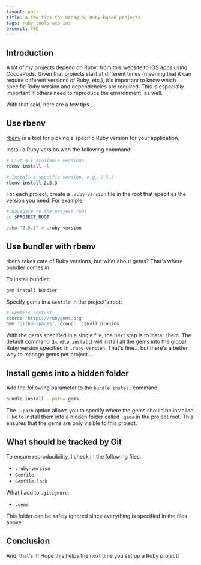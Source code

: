 ```yaml
---
layout: post
title: A few tips for managing Ruby-based projects
tags: ruby tools web ios
excerpt: TBD
---
```


## Introduction

A lot of my projects depend on Ruby: from this website to iOS apps using CocoaPods. Given that projects start at different times (meaning that it can require different versions of Ruby, etc.), it's important to know which specific Ruby version and dependencies are required. This is especially important if others need to reproduce the environment, as well.

With that said, here are a few tips....

## Use rbenv

[rbenv](https://github.com/rbenv/rbenv) is a tool for picking a specific Ruby version for your application.

Install a Ruby version with the following command:

```bash
# List all available versions
rbenv install -l

# Install a specific version, e.g. 2.5.3
rbenv install 2.5.3
```

For each project, create a `.ruby-version` file in the root that specifies the version you need. For example:

```bash
# Navigate to the project root
cd $PROJECT_ROOT

echo "2.5.3" > .ruby-version
```

## Use bundler with rbenv

rbenv takes care of Ruby versions, but what about gems? That's where [bundler](https://bundler.io/) comes in.

To install bundler:

```bash
gem install bundler
```

Specify gems in a `Gemfile` in the project's root:

```bash
# Gemfile content
source 'https://rubygems.org'
gem 'github-pages', group: :jekyll_plugins
```

With the gems specified in a single file, the next step is to install them. The default command (`bundle install`) will install all the gems into the global Ruby version specified in `.ruby-version`. That's fine... but there's a better way to manage gems per project....

## Install gems into a hidden folder

Add the following parameter to the `bundle install` command:

```bash
bundle install --path=.gems
```

The `--path` option allows you to specify where the gems should be installed. I like to install them into a hidden folder called `.gems` in the project root. This ensures that the gems are only visible to this project.

## What should be tracked by Git

To ensure reproducibility, I check in the following files:

* `.ruby-version`
* `Gemfile`
* `Gemfile.lock`

What I add to `.gitignore`:

* `.gems`

This folder can be safely ignored since everything is specified in the files above.

## Conclusion

And, that's it! Hope this helps the next time you set up a Ruby project!